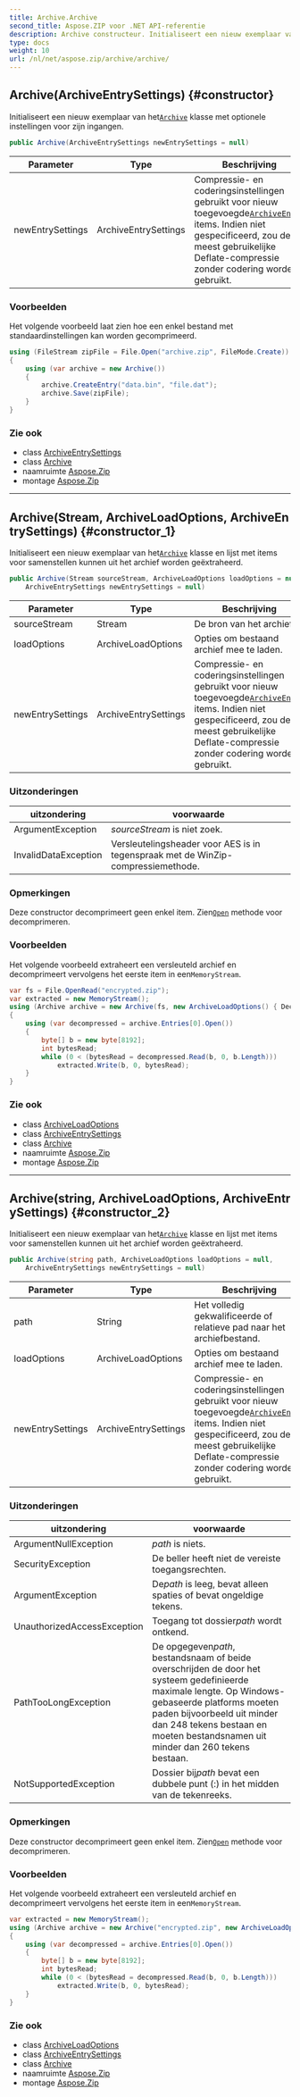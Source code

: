 ```yaml
---
title: Archive.Archive
second_title: Aspose.ZIP voor .NET API-referentie
description: Archive constructeur. Initialiseert een nieuw exemplaar van hetArchive klasse met optionele instellingen voor zijn ingangen.
type: docs
weight: 10
url: /nl/net/aspose.zip/archive/archive/
---
```

## Archive(ArchiveEntrySettings) {#constructor}

Initialiseert een nieuw exemplaar van het[`Archive`](../) klasse met optionele instellingen voor zijn ingangen.

```csharp
public Archive(ArchiveEntrySettings newEntrySettings = null)
```

| Parameter | Type | Beschrijving |
| --- | --- | --- |
| newEntrySettings | ArchiveEntrySettings | Compressie- en coderingsinstellingen gebruikt voor nieuw toegevoegde[`ArchiveEntry`](../../archiveentry/) items. Indien niet gespecificeerd, zou de meest gebruikelijke Deflate-compressie zonder codering worden gebruikt. |

### Voorbeelden

Het volgende voorbeeld laat zien hoe een enkel bestand met standaardinstellingen kan worden gecomprimeerd.

```csharp
using (FileStream zipFile = File.Open("archive.zip", FileMode.Create))
{
    using (var archive = new Archive())
    {
        archive.CreateEntry("data.bin", "file.dat");
        archive.Save(zipFile);
    }
}
```

### Zie ook

* class [ArchiveEntrySettings](../../../aspose.zip.saving/archiveentrysettings/)
* class [Archive](../)
* naamruimte [Aspose.Zip](../../archive/)
* montage [Aspose.Zip](../../../)

---

## Archive(Stream, ArchiveLoadOptions, ArchiveEntrySettings) {#constructor_1}

Initialiseert een nieuw exemplaar van het[`Archive`](../) klasse en lijst met items voor samenstellen kunnen uit het archief worden geëxtraheerd.

```csharp
public Archive(Stream sourceStream, ArchiveLoadOptions loadOptions = null, 
    ArchiveEntrySettings newEntrySettings = null)
```

| Parameter | Type | Beschrijving |
| --- | --- | --- |
| sourceStream | Stream | De bron van het archief. |
| loadOptions | ArchiveLoadOptions | Opties om bestaand archief mee te laden. |
| newEntrySettings | ArchiveEntrySettings | Compressie- en coderingsinstellingen gebruikt voor nieuw toegevoegde[`ArchiveEntry`](../../archiveentry/) items. Indien niet gespecificeerd, zou de meest gebruikelijke Deflate-compressie zonder codering worden gebruikt. |

### Uitzonderingen

| uitzondering | voorwaarde |
| --- | --- |
| ArgumentException | *sourceStream* is niet zoek. |
| InvalidDataException | Versleutelingsheader voor AES is in tegenspraak met de WinZip-compressiemethode. |

### Opmerkingen

Deze constructor decomprimeert geen enkel item. Zien[`Open`](../../archiveentry/open/) methode voor decomprimeren.

### Voorbeelden

Het volgende voorbeeld extraheert een versleuteld archief en decomprimeert vervolgens het eerste item in een`MemoryStream`.

```csharp
var fs = File.OpenRead("encrypted.zip");
var extracted = new MemoryStream();
using (Archive archive = new Archive(fs, new ArchiveLoadOptions() { DecryptionPassword = "p@s$" }))
{
    using (var decompressed = archive.Entries[0].Open())
    {
        byte[] b = new byte[8192];
        int bytesRead;
        while (0 < (bytesRead = decompressed.Read(b, 0, b.Length)))
            extracted.Write(b, 0, bytesRead);
    }
}
```

### Zie ook

* class [ArchiveLoadOptions](../../archiveloadoptions/)
* class [ArchiveEntrySettings](../../../aspose.zip.saving/archiveentrysettings/)
* class [Archive](../)
* naamruimte [Aspose.Zip](../../archive/)
* montage [Aspose.Zip](../../../)

---

## Archive(string, ArchiveLoadOptions, ArchiveEntrySettings) {#constructor_2}

Initialiseert een nieuw exemplaar van het[`Archive`](../) klasse en lijst met items voor samenstellen kunnen uit het archief worden geëxtraheerd.

```csharp
public Archive(string path, ArchiveLoadOptions loadOptions = null, 
    ArchiveEntrySettings newEntrySettings = null)
```

| Parameter | Type | Beschrijving |
| --- | --- | --- |
| path | String | Het volledig gekwalificeerde of relatieve pad naar het archiefbestand. |
| loadOptions | ArchiveLoadOptions | Opties om bestaand archief mee te laden. |
| newEntrySettings | ArchiveEntrySettings | Compressie- en coderingsinstellingen gebruikt voor nieuw toegevoegde[`ArchiveEntry`](../../archiveentry/) items. Indien niet gespecificeerd, zou de meest gebruikelijke Deflate-compressie zonder codering worden gebruikt. |

### Uitzonderingen

| uitzondering | voorwaarde |
| --- | --- |
| ArgumentNullException | *path* is niets. |
| SecurityException | De beller heeft niet de vereiste toegangsrechten. |
| ArgumentException | De*path* is leeg, bevat alleen spaties of bevat ongeldige tekens. |
| UnauthorizedAccessException | Toegang tot dossier*path* wordt ontkend. |
| PathTooLongException | De opgegeven*path*, bestandsnaam of beide overschrijden de door het systeem gedefinieerde maximale lengte. Op Windows-gebaseerde platforms moeten paden bijvoorbeeld uit minder dan 248 tekens bestaan en moeten bestandsnamen uit minder dan 260 tekens bestaan. |
| NotSupportedException | Dossier bij*path* bevat een dubbele punt (:) in het midden van de tekenreeks. |

### Opmerkingen

Deze constructor decomprimeert geen enkel item. Zien[`Open`](../../archiveentry/open/) methode voor decomprimeren.

### Voorbeelden

Het volgende voorbeeld extraheert een versleuteld archief en decomprimeert vervolgens het eerste item in een`MemoryStream`.

```csharp
var extracted = new MemoryStream();
using (Archive archive = new Archive("encrypted.zip", new ArchiveLoadOptions() { DecryptionPassword = "p@s$" }))
{
    using (var decompressed = archive.Entries[0].Open())
    {
        byte[] b = new byte[8192];
        int bytesRead;
        while (0 < (bytesRead = decompressed.Read(b, 0, b.Length)))
            extracted.Write(b, 0, bytesRead);
    }
}
```

### Zie ook

* class [ArchiveLoadOptions](../../archiveloadoptions/)
* class [ArchiveEntrySettings](../../../aspose.zip.saving/archiveentrysettings/)
* class [Archive](../)
* naamruimte [Aspose.Zip](../../archive/)
* montage [Aspose.Zip](../../../)


